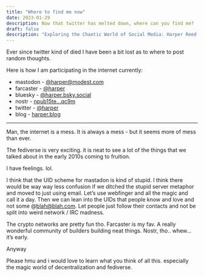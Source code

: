 ```yaml
---
title: "Where to find me now"
date: 2023-01-29
description: Now that twitter has melted down, where can you find me?
draft: false
description: "Exploring the Chaotic World of Social Media: Harper Reed's Digital Odyssey - Join Harper Reed in his candid exploration of today's digital landscape. As Twitter's relevance wanes, Reed delves into the fediverse's rise, embracing platforms like Mastodon, Farcaster, and Bluesky. With a critical eye on Mastodon's UID scheme and an enthusiast’s zest for crypto networks, especially Farcaster, he navigates the 'mess' of the internet with humor and insight. Share your thoughts on decentralization and the fediverse with Harper, and join this engaging journey through the ever-evolving world of social media."
---
```


Ever since twitter kind of died I have been a bit lost as to where to post random thoughts. 

Here is how I am participating in the internet currently:

- mastodon - [@harper@modest.com](https://social.modest.com/@harper)
- farcaster - [@harper](https://fcast.me/harper)
- bluesky - [@harper.bsky.social](https://bsky.app/profile/harper.bsky.social/)
- nostr - [npub15te...qc9m](https://nostr.directory/p/harper)
- twitter - [@harper](https://twitter.com/harper)
- blog - [harper.blog](https://harper.blog)

---

Man, the internet is a mess. It is always a mess - but it seems more of mess than ever. 

The fediverse is very exciting. it is neat to see a lot of the things that we talked about in the early 2010s coming to fruition. 

I have feelings. lol. 

I think that the UID scheme for mastadon is kind of stupid. I think there would be way way less confusion if we ditched the stupid server metaphor and moved to just using email. Let’s use webfinger and all the magic and call it a day. Then we can lean into the UIDs that people know and love and not some @blah@blah.com. Let people just follow their contacts and not be split into weird network / IRC madness.

The crypto networks are pretty fun tho. Farcaster is my fav. A really wonderful community of builders building neat things. Nostr, tho.. whew…  it’s early. 

Anyway

Please hmu and i would love to learn what you think of all this. especially the magic world of decentralization and fediverse. 
